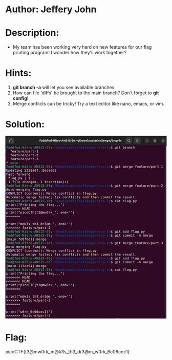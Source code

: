 # Author: Jeffery John

# Description:
- My team has been working very hard on new features for our flag printing program! I wonder how they'll work together?

# Hints:
1. **git branch -a** will let you see available branches
2. How can file 'diffs' be brought to the main branch? Don't forget to **git config**!
3. Merge conflicts can be tricky! Try a text editor like nano, emacs, or vim.

# Solution:
![alt text](image-8.png)

# Flag:
picoCTF{t3@mw0rk_m@k3s_th3_dr3@m_w0rk_6c06cec1}